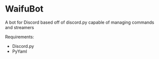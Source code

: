 # WaifuBot
A bot for Discord based off of discord.py capable of managing commands and streamers

Requirements:

* Discord.py
* PyYaml
